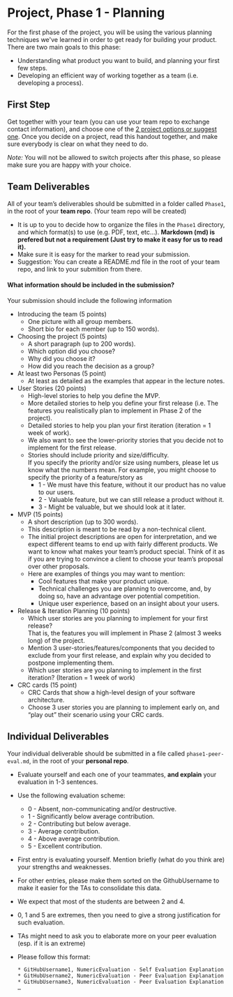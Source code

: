 # Project, Phase 1 - Planning

For the first phase of the project, you will be using the various planning techniques we've learned in order to get ready for building your product. There are two main goals to this phase:
 * Understanding what product you want to build, and planning your first few steps.
 * Developing an efficient way of working together as a team (i.e. developing a process).

## First Step

Get together with your team (you can use your team repo to exchange contact information), and choose one of the [2 project options or suggest one](ProjectOptions.md). 
Once you decide on a project, read this handout together, and make sure everybody is clear on what they need to do.

_Note:_ You will not be allowed to switch projects after this phase, so please make sure you are happy with your choice.


## Team Deliverables

All of your team’s deliverables should be submitted in a folder called `Phase1`, in the root of your __team repo__.
(Your team repo will be created)
 * It is up to you to decide how to organize the files in the `Phase1` directory, and which format(s) to use (e.g. PDF, text, etc...). **Markdown (md) is prefered but not a requirement (Just try to make it easy for us to read it).**
 * Make sure it is easy for the marker to read your submission.
 * Suggestion: You can create a README.md file in the root of your team repo, and link to your submition from there.


#### What information should be included in the submission?

Your submission should include the following information

 * Introducing the team (5 points)
   * One picture with all group members.
   * Short bio for each member (up to 150 words).
 * Choosing the project (5 points)
   * A short paragraph (up to 200 words).
   * Which option did you choose? 
   * Why did you choose it? 
   * How did you reach the decision as a group? 
 * At least two Personas (5 point)
   * At least as detailed as the examples that appear in the lecture notes.
 * User Stories (20 points)
   * High-level stories to help you define the MVP.
   * More detailed stories to help you define your first release (i.e. The features you realistically plan to implement in Phase 2 of the project).
   * Detailed stories to help you plan your first iteration (iteration = 1 week of work).
   * We also want to see the lower-priority stories that you decide not to implement for the first release.
   * Stories should include priority and size/difficulty.    
     If you specify the priority and/or size using numbers, please let us know what the numbers mean. For example, you might choose to specify the priority of a feature/story as
     * 1 - We must have this feature, without it our product has no value to our users.
     * 2 - Valuable feature, but we can still release a product without it. 
     * 3 - Might be valuable, but we should look at it later.
 * MVP (15 points)
   * A short description (up to 300 words). 
   * This description is meant to be read by a non-technical client.
   * The initial project descriptions are open for interpretation, and we expect different teams to end up with fairly different products. We want to know what makes your team’s product special. Think of it as if you are trying to convince a client to choose your team’s proposal over other proposals.
   * Here are examples of things you may want to mention:
     * Cool features that make your product unique.
     * Technical challenges you are planning to overcome, and, by doing so, have an advantage over potential competition.
     * Unique user experience, based on an insight about your users.
 * Release & Iteration Planning (10 points)
   * Which user stories are you planning to implement for your first release?    
     That is, the features you will implement in Phase 2 (almost 3 weeks long) of the project.
   * Mention 3 user-stories/features/components that you decided to exclude from your first release, and explain why you decided to postpone implementing them.
   * Which user stories are you planning to implement in the first iteration? (Iteration = 1 week of work)
 * CRC cards (15 point)
   * CRC Cards that show a high-level design of your software architecture.
   * Choose 3 user stories you are planning to implement early on, and “play out” their scenario using your CRC cards.
   
## Individual Deliverables

Your individual deliverable should be submitted in a file called `phase1-peer-eval.md`, in the root of your __personal repo__.

 * Evaluate yourself and each one of your teammates, __and explain__ your evaluation in 1-3 sentences.
 * Use the following evaluation scheme:
   * 0 - Absent, non-communicating and/or destructive.
   * 1 - Significantly below average contribution.
   * 2 - Contributing but below average.
   * 3 - Average contribution.
   * 4 - Above average contribution.
   * 5 - Excellent contribution.
  
 * First entry is evaluating yourself. Mention briefly (what do you think are) your strengths and weaknesses.
 * For other entries, please make them sorted on the GithubUsername to make it easier for the TAs to consolidate this data.
 * We expect that most of the students are between 2 and 4.
 * 0, 1 and 5 are extremes, then you need to give a strong justification for such evaluation.
 * TAs might need to ask you to elaborate more on your peer evaluation (esp. if it is an extreme)
 
 * Please follow this format:
 
    ```
    * GitHubUsername1, NumericEvaluation - Self Evaluation Explanation
    * GitHubUsername2, NumericEvaluation - Peer Evaluation Explanation
    * GitHubUsername3, NumericEvaluation - Peer Evaluation Explanation
    …
    ```

